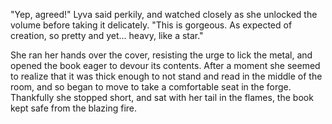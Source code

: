 "Yep, agreed!" Lyva said perkily, and watched closely as she unlocked the volume before taking it delicately. "This is gorgeous. As expected of creation, so pretty and yet... heavy, like a star."     

She ran her hands over the cover, resisting the urge to lick the metal, and opened the book eager to devour its contents. After a moment she seemed to realize that it was thick enough to not stand and read in the middle of the room, and so began to move to take a comfortable seat in the forge. Thankfully she stopped short, and sat with her tail in the flames, the book kept safe from the blazing fire.